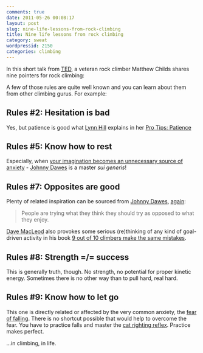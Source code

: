 ```yaml
---
comments: true
date: 2011-05-26 00:08:17
layout: post
slug: nine-life-lessons-from-rock-climbing
title: Nine life lessons from rock climbing
category: sweat
wordpressid: 2150
categories: climbing
---
```


In this short talk from [TED](http://www.ted.com/), a veteran rock climber Matthew Childs shares nine pointers for rock climbing:

A few of those rules are quite well known and you can learn about them from other climbing gurus. For example:

Rules #2: Hesitation is bad
---------------------------

Yes, but patience is good what [Lynn Hill](http://en.wikipedia.org/wiki/Lynn_Hill) explains in her [Pro Tips: Patience](http://www.youtube.com/watch?v=Xn3pb_49X8Q)

Rules #5: Know how to rest
--------------------------

Especially, when [your imagination becomes an unnecessary source of anxiety](http://climbingmasterclass.com/training/protips.asp?article=7) - [Johnny Dawes](http://www.johnnydawes.co.uk/) is a master _sui generis_!

Rules #7: Opposites are good
----------------------------

Plenty of related inspiration can be sourced from [Johnny Dawes](http://www.johnnydawes.co.uk/), [again](http://climbingmasterclass.com/training/protips.asp?article=7):

> People are trying what they think they should try as opposed to what they enjoy.

[Dave MacLeod](http://www.davemacleod.com/) also provokes some serious (re)thinking of any kind of goal-driven activity in his book [9 out of 10 climbers make the same mistakes](http://www.davemacleod.com/shop/9outof10climbers.html).

Rules #8: Strength =/= success
------------------------------

This is generally truth, though. No strength, no potential for proper kinetic energy. Sometimes there is no other way than to pull hard, real hard.

Rules #9: Know how to let go
----------------------------

This one is directly related or affected by the very common anxiety, the [fear of falling](http://onlineclimbingcoach.blogspot.com/2007/11/fear-of-falling.html). There is no shortcut possible that would help to overcome the fear. You have to practice falls and master the [cat righting reflex](http://en.wikipedia.org/wiki/Cat_righting_reflex). Practice makes perfect.

...in climbing, in life.
